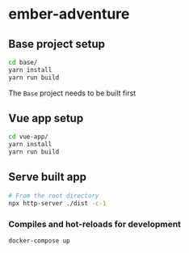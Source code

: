 # ember-adventure

## Base project setup
```bash
cd base/
yarn install
yarn run build
```

The `Base` project needs to be built first

## Vue app setup
```bash
cd vue-app/
yarn install
yarn run build
```

## Serve built app
```bash
# From the root directory
npx http-server ./dist -c-1
```

### Compiles and hot-reloads for development
```bash
docker-compose up
```

